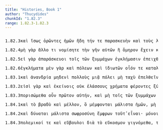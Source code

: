 ```yaml
---
title: "Histories, Book 1"
author: "Thucydides"
chunkId: "1.82.3"
range: 1.82.3-1.82.3
---
```


<pre class="greek prose syntax" data-urn="urn:cts:greekLit:tlg0003.tlg001"><p><span class="subdoc" data-subdoc="1.82.3">1.82.3</span><span class="sentence"><span class=" " data-flags="d--------" data-head="17" data-id="1" data-lemma="καί">καὶ </span><span class=" " data-def="equally, in like manner, evenly, equally, with reference to equality" data-flags="d--------" data-head="9" data-id="2" data-lemma="ἴσως">ἴσως </span><span class="verb nominative" data-def="Inscr. destombeaux des rois, I know, a)ware" data-flags="v-pppamn-" data-head="17" data-id="3" data-lemma="ὁράω">ὁρῶντες </span><span class=" genitive" data-def="I at least, for my part, indeed, for myself, me, we two" data-flags="p1p---mg-" data-head="8" data-id="4" data-lemma="ἐγώ">ἡμῶν </span><span class=" " data-flags="d--------" data-head="3" data-id="5" data-lemma="ἤδη">ἤδη </span><span class=" accusative" data-flags="l-s---fa-" data-head="8" data-id="6" data-lemma="ὁ">τήν </span><span class=" " data-flags="d--------" data-head="9" data-id="7" data-lemma="τε">τε </span><span class=" accusative" data-def="preparation, to be prepared, preparation" data-flags="n-s---fa-" data-head="9" data-id="8" data-lemma="παρασκευή">παρασκευὴν </span><span class=" " data-flags="c--------" data-head="3" data-id="9" data-lemma="καί">καὶ </span><span class=" accusative" data-flags="l-p---ma-" data-head="11" data-id="10" data-lemma="ὁ">τοὺς </span><span class=" accusative" data-def="computation, reckoning, account, accounts" data-flags="n-p---ma-" data-head="9" data-id="11" data-lemma="λόγος">λόγους </span><span class=" dative" data-def="self, him, her, it, the very one, the same" data-flags="p-s---fd-" data-head="13" data-id="12" data-lemma="αὐτός">αὐτῇ </span><span class=" accusative" data-def="like, resembling, similar, more like" data-flags="a-p---na-" data-head="14" data-id="13" data-lemma="ὅμοιος">ὁμοῖα </span><span class="verb accusative" data-def="throw out hints of, intimate, indicate, make signal" data-flags="v-pppama-" data-head="11" data-id="14" data-lemma="ὑποσημαίνω">ὑποσημαίνοντας </span><span class=" " data-def="" data-flags="d--------" data-head="17" data-id="15" data-lemma="μᾶλλον">μᾶλλον </span><span class=" " data-flags="d--------" data-head="17" data-id="16" data-lemma="ἄν">ἂν </span><span class="verb " data-flags="v3ppoa---" data-head="0" data-id="17" data-lemma="εἴκω">εἴκοιεν</span><span class=" " data-flags="u--------" data-head="23" data-id="18" data-lemma=",">, </span><span class=" " data-flags="d--------" data-head="24" data-id="19" data-lemma="καί">καὶ </span><span class=" accusative" data-def="earth, heaven, land" data-flags="n-s---fa-" data-head="23" data-id="20" data-lemma="γῆ">γῆν </span><span class=" " data-def="yet, still, ever, already" data-flags="d--------" data-head="22" data-id="21" data-lemma="ἔτι">ἔτι </span><span class=" accusative" data-def="not carved, uncut, unwounded" data-flags="a-s---fa-" data-head="20" data-id="22" data-lemma="ἄτμητος">ἄτμητον </span><span class="verb nominative" data-flags="v-pppamn-" data-head="24" data-id="23" data-lemma="ἔχω">ἔχοντες </span><span class=" " data-flags="c--------" data-head="17" data-id="24" data-lemma="καί">καὶ </span><span class=" " data-def="round about, all round, on both sides, pári" data-flags="r--------" data-head="31" data-id="25" data-lemma="περί">περὶ </span><span class="verb genitive" data-flags="v-pppang-" data-head="28" data-id="26" data-lemma="πάρειμι">παρόντων </span><span class=" genitive" data-def="good:, well-born, gentle, aristocrats" data-flags="a-p---ng-" data-head="25" data-id="27" data-lemma="ἀγαθός">ἀγαθῶν </span><span class=" " data-flags="c--------" data-head="27" data-id="28" data-lemma="καί">καὶ </span><span class=" " data-def="not yet, not, not at all" data-flags="d--------" data-head="30" data-id="29" data-lemma="οὔπω">οὔπω </span><span class="verb genitive" data-def="destroy, waste, miscarry" data-flags="v-prpeng-" data-head="28" data-id="30" data-lemma="φθείρω">ἐφθαρμένων </span><span class="verb nominative" data-def="take counsel, deliberate, determine, resolve after deliberation" data-flags="v-pppemn-" data-head="24" data-id="31" data-lemma="βουλεύω">βουλευόμενοι</span><span class=" " data-flags="u--------" data-head="0" data-id="32" data-lemma=".">. </span></span></p><p><span class="subdoc" data-subdoc="1.82.4">1.82.4</span><span class="sentence"><span class=" " data-flags="d--------" data-head="20" data-id="1" data-lemma="μή">μὴ </span><span class=" " data-def="for, yes, . . , no, ay doubtless" data-flags="d--------" data-head="5" data-id="2" data-lemma="γάρ">γὰρ </span><span class=" accusative" data-flags="a-s---na-" data-head="4" data-id="3" data-lemma="ἄλλος">ἄλλο </span><span class=" accusative" data-def="any one, any thing, who? what?, si se" data-flags="p-s---na-" data-head="20" data-id="4" data-lemma="τις">τι </span><span class="verb " data-def="use customarily, practise, to have, in common use" data-flags="v2pasa---" data-head="0" data-id="5" data-lemma="νομίζω">νομίσητε </span><span class=" accusative" data-flags="l-s---fa-" data-head="7" data-id="6" data-lemma="ὁ">τὴν </span><span class=" accusative" data-def="earth, heaven, land" data-flags="n-s---fa-" data-head="20" data-id="7" data-lemma="γῆ">γῆν </span><span class=" genitive" data-def="self, him, her, it, the very one, the same" data-flags="p-p---mg-" data-head="7" data-id="8" data-lemma="αὐτός">αὐτῶν </span><span class=" " data-flags="c--------" data-head="3" data-id="9" data-lemma="ἤ">ἢ </span><span class=" accusative" data-def="pledge, surety, hostage, as hostages, a hostage" data-flags="n-s---ma-" data-head="11" data-id="10" data-lemma="ὅμηρος">ὅμηρον </span><span class="verb " data-flags="v--pna---" data-head="19" data-id="11" data-lemma="ἔχω">ἔχειν </span><span class=" " data-flags="d--------" data-head="14" data-id="12" data-lemma="καί">καὶ </span><span class=" " data-flags="d--------" data-head="14" data-id="13" data-lemma="οὐ">οὐχ </span><span class=" nominative" data-def="inferior, weaker, not so good" data-flags="a-s---nnc" data-head="19" data-id="14" data-lemma="ἥσσων">ἧσσον </span><span class=" dative" data-def="as great as, how great, as much as, how much, as far as, how far" data-flags="a-s---nd-" data-head="16" data-id="15" data-lemma="ὅσος">ὅσῳ </span><span class=" accusative" data-def="better:, stouter, stronger, braver, the better sort" data-flags="a-s---nac" data-head="17" data-id="16" data-lemma="ἀμείνων">ἄμεινον </span><span class="verb " data-def="work out, bring to completion, finish, make" data-flags="v3srie---" data-head="14" data-id="17" data-lemma="ἐξεργάζομαι">ἐξείργασται</span><span class=" " data-flags="u--------" data-head="0" data-id="18" data-lemma="·">· </span></span><span class="sentence"><span class=" genitive" data-flags="p-s---fg-" data-head="2" data-id="1" data-lemma="ὅς">ἧς </span><span class="verb " data-def="spare, spare, not destroy" data-flags="v--pne---" data-head="8" data-id="2" data-lemma="φείδομαι">φείδεσθαι </span><span class="verb " data-flags="v3spia---" data-head="0" data-id="3" data-lemma="χρή">χρὴ </span><span class=" " data-def="so, thus, as, how" data-flags="d--------" data-head="6" data-id="4" data-lemma="ὡς">ὡς </span><span class=" " data-flags="r--------" data-head="2" data-id="5" data-lemma="ἐπί">ἐπὶ </span><span class=" accusative" data-def="most, greatest, largest, most in vogue, the greatest number" data-flags="a-s---na-" data-head="5" data-id="6" data-lemma="πλεῖστος">πλεῖστον</span><span class=" " data-flags="u--------" data-head="2" data-id="7" data-lemma=",">, </span><span class=" " data-flags="c--------" data-head="3" data-id="8" data-lemma="καί">καὶ </span><span class=" " data-flags="d--------" data-head="15" data-id="9" data-lemma="μή">μὴ </span><span class=" " data-def="into, to, into" data-flags="r--------" data-head="12" data-id="10" data-lemma="εἰς">ἐς </span><span class=" accusative" data-def="loss of all sense, desperation, desperate" data-flags="n-s---fa-" data-head="10" data-id="11" data-lemma="ἀπόνοια">ἀπόνοιαν </span><span class="verb accusative" data-def="set down, bring, to land" data-flags="v-papama-" data-head="13" data-id="12" data-lemma="καθίστημι">καταστήσαντας </span><span class=" accusative" data-def="self, him, her, it, the very one, the same" data-flags="p-p---ma-" data-head="15" data-id="13" data-lemma="αὐτός">αὐτοὺς </span><span class=" accusative" data-def="not to be laid hold of, hard to catch, incomprehensible, not to be made matter of choice" data-flags="a-p---mac" data-head="15" data-id="14" data-lemma="ἄληπτος">ἀληπτοτέρους </span><span class="verb " data-flags="v--pna---" data-head="8" data-id="15" data-lemma="ἔχω">ἔχειν</span><span class=" " data-flags="u--------" data-head="0" data-id="16" data-lemma=".">. </span></span></p><p><span class="subdoc" data-subdoc="1.82.5">1.82.5</span><span class="sentence"><span class=" " data-flags="c--------" data-head="12" data-id="1" data-lemma="εἰ">εἰ </span><span class=" " data-def="for, yes, . . , no, ay doubtless" data-flags="d--------" data-head="12" data-id="2" data-lemma="γάρ">γὰρ </span><span class=" nominative" data-def="without preparation, unprepared, unprovided with, an" data-flags="a-p---mn-" data-head="9" data-id="3" data-lemma="ἀπαράσκευος">ἀπαράσκευοι </span><span class=" dative" data-flags="l-p---nd-" data-head="7" data-id="4" data-lemma="ὁ">τοῖς </span><span class=" genitive" data-flags="l-p---mg-" data-head="6" data-id="5" data-lemma="ὁ">τῶν </span><span class=" genitive" data-def="fighting along with, leagued, allied with, ally" data-flags="n-p---mg-" data-head="7" data-id="6" data-lemma="σύμμαχος">ξυμμάχων </span><span class=" dative" data-def="accusation, charge, matter of complaint, accusations" data-flags="n-p---nd-" data-head="8" data-id="7" data-lemma="ἔγκλημα">ἐγκλήμασιν </span><span class="verb nominative" data-def="press by weight, presses, on" data-flags="v-pappmn-" data-head="9" data-id="8" data-lemma="ἐπείγω">ἐπειχθέντες </span><span class="verb " data-flags="v1pfia---" data-head="1" data-id="9" data-lemma="τέμνω">τεμοῦμεν </span><span class=" accusative" data-def="self, him, her, it, the very one, the same" data-flags="p-s---fa-" data-head="9" data-id="10" data-lemma="αὐτός">αὐτήν</span><span class=" " data-flags="u--------" data-head="1" data-id="11" data-lemma=",">, </span><span class="verb " data-def="Inscr. destombeaux des rois, I know, a)ware" data-flags="v2ppma---" data-head="0" data-id="12" data-lemma="ὁράω">ὁρᾶτε </span><span class=" " data-flags="c--------" data-head="12" data-id="13" data-lemma="ὅπως">ὅπως </span><span class=" " data-flags="d--------" data-head="20" data-id="14" data-lemma="μή">μὴ </span><span class=" accusative" data-def="causing shame, dishonouring, reproachful, ugly, ill-favoured, deformed" data-flags="a-s---nac" data-head="16" data-id="15" data-lemma="αἰσχρός">αἴσχιον </span><span class=" " data-flags="c--------" data-head="20" data-id="16" data-lemma="καί">καὶ </span><span class=" accusative" data-def="without passage, having no way in, out, through, impassable" data-flags="a-s---nac" data-head="16" data-id="17" data-lemma="ἄπορος">ἀπορώτερον </span><span class=" dative" data-flags="l-s---fd-" data-head="19" data-id="18" data-lemma="ὁ">τῇ </span><span class=" dative" data-def="the Peloponnesus" data-flags="n-s---fd-" data-head="20" data-id="19" data-lemma="Πελοπόννησος">Πελοποννήσῳ </span><span class="verb " data-def="pass through, pass over, experience certain for-, tunes, fare" data-flags="v1pfia---" data-head="13" data-id="20" data-lemma="πράσσω">πράξομεν</span><span class=" " data-flags="u--------" data-head="0" data-id="21" data-lemma=".">. </span></span></p><p><span class="subdoc" data-subdoc="1.82.6">1.82.6</span><span class="sentence"><span class=" accusative" data-def="accusation, charge, matter of complaint, accusations" data-flags="n-p---na-" data-head="10" data-id="1" data-lemma="ἔγκλημα">ἐγκλήματα </span><span class=" " data-def="indeed, of a truth, but, indeed" data-flags="d--------" data-head="12" data-id="2" data-lemma="μέν">μὲν </span><span class=" " data-def="for, yes, . . , no, ay doubtless" data-flags="d--------" data-head="12" data-id="3" data-lemma="γάρ">γὰρ </span><span class=" " data-flags="d--------" data-head="6" data-id="4" data-lemma="καί">καὶ </span><span class=" genitive" data-def="city, the citadel, the citadel" data-flags="n-p---fg-" data-head="6" data-id="5" data-lemma="πόλις">πόλεων </span><span class=" " data-flags="c--------" data-head="1" data-id="6" data-lemma="καί">καὶ </span><span class=" genitive" data-def="private person, individual, one in a private station, private soldier" data-flags="n-p---mg-" data-head="6" data-id="7" data-lemma="ἰδιώτης">ἰδιωτῶν </span><span class=" nominative" data-def="such as, of what sort, what a man, what" data-flags="a-s---nn-" data-head="12" data-id="8" data-lemma="οἷος">οἷόν </span><span class=" " data-flags="d--------" data-head="12" data-id="9" data-lemma="τε">τε </span><span class="verb " data-def="put down, destroy, break, up" data-flags="v--ana---" data-head="12" data-id="10" data-lemma="καταλύω">καταλῦσαι</span><span class=" " data-flags="u--------" data-head="0" data-id="11" data-lemma="·">· </span></span><span class="sentence"><span class=" accusative" data-def="war, battle, fight, single combat" data-flags="n-s---ma-" data-head="20" data-id="1" data-lemma="πόλεμος">πόλεμον </span><span class=" " data-flags="d--------" data-head="22" data-id="2" data-lemma="δέ">δὲ </span><span class=" accusative" data-def="all together, all at once, the whole, as a whole" data-flags="a-p---ma-" data-head="20" data-id="3" data-lemma="σύμπας">ξύμπαντας </span><span class="verb accusative" data-def="" data-flags="v-papmma-" data-head="3" data-id="4" data-lemma="αἴρω">ἀραμένους </span><span class=" " data-def="on account of, for, wherefore" data-flags="r--------" data-head="4" data-id="5" data-lemma="ἕνεκα">ἕνεκα </span><span class=" genitive" data-flags="l-p---mg-" data-head="7" data-id="6" data-lemma="ὁ">τῶν </span><span class=" genitive" data-def="one's own, pertaining to oneself, private, personal, private" data-flags="a-p---mg-" data-head="5" data-id="7" data-lemma="ἴδιος">ἰδίων</span><span class=" " data-flags="u--------" data-head="11" data-id="8" data-lemma=",">, </span><span class=" accusative" data-flags="p-s---ma-" data-head="12" data-id="9" data-lemma="ὅς">ὃν </span><span class=" " data-flags="d--------" data-head="11" data-id="10" data-lemma="οὐ">οὐχ </span><span class="verb " data-def="begin, take the initiative, beginner, take the initiative in, begin" data-flags="v3spia---" data-head="1" data-id="11" data-lemma="ὑπάρχω">ὑπάρχει </span><span class="verb " data-def="" data-flags="v--rna---" data-head="11" data-id="12" data-lemma="οἶδα">εἰδέναι </span><span class=" " data-flags="r--------" data-head="15" data-id="13" data-lemma="κατά">καθ̓ </span><span class=" accusative" data-def="that, Aër, any one who, anything which, whosoever, whichsoever" data-flags="p-s---na-" data-head="13" data-id="14" data-lemma="ὅστις">ὅτι </span><span class="verb " data-def="make room for another, give way, withdraw, gave way, put back, retire" data-flags="v3sfia---" data-head="12" data-id="15" data-lemma="χωρέω">χωρήσει</span><span class=" " data-flags="u--------" data-head="11" data-id="16" data-lemma=",">, </span><span class=" " data-flags="d--------" data-head="18" data-id="17" data-lemma="οὐ">οὐ </span><span class=" nominative" data-def="easy, ready, easy to make, do" data-flags="a-s---nn-" data-head="22" data-id="18" data-lemma="ῥᾴδιος">ῥᾴδιον </span><span class=" " data-def="well-looking, comely, fair, decent, seemly" data-flags="d--------" data-head="20" data-id="19" data-lemma="εὐπρεπής">εὐπρεπῶς </span><span class="verb " data-def="l), Alc, set, put, place, set" data-flags="v--ane---" data-head="22" data-id="20" data-lemma="τίθημι">θέσθαι</span><span class=" " data-flags="u--------" data-head="0" data-id="21" data-lemma=".">. </span></span></p><p><span class="subdoc" data-subdoc="1.83.1">1.83.1</span><span class="sentence"><span class=" " data-flags="d--------" data-head="10" data-id="1" data-lemma="καί">καὶ </span><span class=" nominative" data-def="want of manhood, Aër, unmanliness, cowardice" data-flags="n-s---fn-" data-head="11" data-id="2" data-lemma="ἀνανδρία">ἀνανδρία </span><span class=" dative" data-def="not one, not even one, nobody, nothing, not even one" data-flags="a-s---fd-" data-head="6" data-id="3" data-lemma="μηδείς">μηδενὶ </span><span class=" accusative" data-def="many, many, many" data-flags="a-p---ma-" data-head="9" data-id="4" data-lemma="πολύς">πολλοὺς </span><span class=" dative" data-def="sem, sm, i" data-flags="a-s---fd-" data-head="6" data-id="5" data-lemma="εἷς">μιᾷ </span><span class=" dative" data-def="city, the citadel, the citadel" data-flags="n-s---fd-" data-head="9" data-id="6" data-lemma="πόλις">πόλει </span><span class=" " data-flags="d--------" data-head="9" data-id="7" data-lemma="μή">μὴ </span><span class=" accusative" data-def="swift, fleet, quick, quick, hasty" data-flags="a-s---na-" data-head="9" data-id="8" data-lemma="ταχύς">ταχὺ </span><span class="verb " data-def="come upon, approach, come suddenly upon" data-flags="v--ana---" data-head="10" data-id="9" data-lemma="ἐπέρχομαι">ἐπελθεῖν </span><span class="verb " data-def="expect, think, suppose, imagine, thought" data-flags="v3spma---" data-head="0" data-id="10" data-lemma="δοκέω">δοκείτω </span><span class="verb " data-flags="v--pna---" data-head="10" data-id="11" data-lemma="εἰμί">εἶναι</span><span class=" " data-flags="u--------" data-head="0" data-id="12" data-lemma=".">. </span></span></p><p><span class="subdoc" data-subdoc="1.83.2">1.83.2</span><span class="sentence"><span class="verb " data-flags="v3ppia---" data-head="11" data-id="1" data-lemma="εἰμί">εἰσὶ </span><span class=" " data-def="for, yes, . . , no, ay doubtless" data-flags="d--------" data-head="11" data-id="2" data-lemma="γάρ">γὰρ </span><span class=" " data-flags="d--------" data-head="4" data-id="3" data-lemma="καί">καὶ </span><span class=" dative" data-def="the person there, that person, thing, the more remote" data-flags="p-p---md-" data-head="6" data-id="4" data-lemma="ἐκεῖνος">ἐκείνοις </span><span class=" " data-flags="d--------" data-head="6" data-id="5" data-lemma="οὐ">οὐκ </span><span class=" nominative" data-def="smaller, less, worse, be worse off, too small" data-flags="a-p---mnc" data-head="1" data-id="6" data-lemma="ἐλάσσων">ἐλάσσους </span><span class=" accusative" data-def="need, a thing that one needs, uses" data-flags="n-p---na-" data-head="8" data-id="7" data-lemma="χρῆμα">χρήματα </span><span class="verb nominative" data-def="fero, beran, bhárati" data-flags="v-pppamn-" data-head="9" data-id="8" data-lemma="φέρω">φέροντες </span><span class=" nominative" data-def="fighting along with, leagued, allied with, ally" data-flags="n-p---mn-" data-head="1" data-id="9" data-lemma="σύμμαχος">ξύμμαχοι</span><span class=" " data-flags="u--------" data-head="1" data-id="10" data-lemma=",">, </span><span class=" " data-flags="c--------" data-head="0" data-id="11" data-lemma="καί">καὶ </span><span class="verb " data-flags="v3spia---" data-head="11" data-id="12" data-lemma="εἰμί">ἔστιν </span><span class=" nominative" data-flags="l-s---mn-" data-head="14" data-id="13" data-lemma="ὁ">ὁ </span><span class=" nominative" data-def="war, battle, fight, single combat" data-flags="n-s---mn-" data-head="12" data-id="14" data-lemma="πόλεμος">πόλεμος </span><span class=" " data-flags="d--------" data-head="16" data-id="15" data-lemma="οὐ">οὐχ </span><span class=" genitive" data-def="tool, implement, tackle, tackling, ropes, halyards" data-flags="n-p---ng-" data-head="19" data-id="16" data-lemma="ὅπλον">ὅπλων </span><span class=" accusative" data-flags="l-s---na-" data-head="18" data-id="17" data-lemma="ὁ">τὸ </span><span class=" accusative" data-def="" data-flags="a-s---na-" data-head="12" data-id="18" data-lemma="πλέος">πλέον </span><span class=" " data-def="otheruise, but, not only . . but" data-flags="c--------" data-head="12" data-id="19" data-lemma="ἀλλά">ἀλλὰ </span><span class=" genitive" data-def="cost, expenditure, the cost, I" data-flags="n-s---fg-" data-head="19" data-id="20" data-lemma="δαπάνη">δαπάνης</span><span class=" " data-flags="u--------" data-head="26" data-id="21" data-lemma=",">, </span><span class=" " data-def="through, in a line, right through" data-flags="r--------" data-head="30" data-id="22" data-lemma="διά">δἰ </span><span class=" accusative" data-flags="p-s---fa-" data-head="22" data-id="23" data-lemma="ὅς">ἣν </span><span class=" nominative" data-flags="l-p---nn-" data-head="25" data-id="24" data-lemma="ὁ">τὰ </span><span class=" nominative" data-def="tool, implement, tackle, tackling, ropes, halyards" data-flags="n-p---nn-" data-head="30" data-id="25" data-lemma="ὅπλον">ὅπλα </span><span class="verb " data-def="help, aid, succour, to be of use, service" data-flags="v3spia---" data-head="30" data-id="26" data-lemma="ὠφελέω">ὠφελεῖ</span><span class=" " data-flags="u--------" data-head="26" data-id="27" data-lemma=",">, </span><span class=" " data-def="otherwise, in, other way" data-flags="d--------" data-head="26" data-id="28" data-lemma="ἄλλως">ἄλλως </span><span class=" " data-flags="d--------" data-head="30" data-id="29" data-lemma="τε">τε </span><span class=" " data-flags="c--------" data-head="20" data-id="30" data-lemma="καί">καὶ </span><span class=" dative" data-def="landsman, as a landsman, dweller on the mainland" data-flags="n-p---md-" data-head="35" data-id="31" data-lemma="ἠπειρώτης">ἠπειρώταις </span><span class=" " data-def="on the side of, in the direction of, from, at, to, práti" data-flags="r--------" data-head="35" data-id="32" data-lemma="πρός">πρὸς </span><span class=" accusative" data-def="of, in, on, from the sea, seamen" data-flags="a-p---ma-" data-head="32" data-id="33" data-lemma="θαλάσσιος">θαλασσίους</span><span class=" " data-flags="u--------" data-head="0" data-id="34" data-lemma=".">. </span></span></p><p><span class="subdoc" data-subdoc="1.83.3">1.83.3</span><span class="sentence"><span class="verb " data-def="carry, bring, bring about, furnish, provide, Epigr" data-flags="v1pasm---" data-head="29" data-id="1" data-lemma="πορίζω">πορισώμεθα </span><span class=" " data-def="certainly, in fact, really, really" data-flags="d--------" data-head="29" data-id="2" data-lemma="οὖν">οὖν </span><span class=" accusative" data-flags="a-s---na-" data-head="1" data-id="3" data-lemma="πρῶτος">πρῶτον </span><span class=" accusative" data-def="self, him, her, it, the very one, the same" data-flags="p-s---fa-" data-head="1" data-id="4" data-lemma="αὐτός">αὐτήν</span><span class=" " data-flags="u--------" data-head="1" data-id="5" data-lemma=",">, </span><span class=" " data-flags="d--------" data-head="29" data-id="6" data-lemma="καί">καὶ </span><span class=" " data-flags="d--------" data-head="13" data-id="7" data-lemma="μή">μὴ </span><span class=" dative" data-flags="l-p---md-" data-head="11" data-id="8" data-lemma="ὁ">τοῖς </span><span class=" genitive" data-flags="l-p---mg-" data-head="10" data-id="9" data-lemma="ὁ">τῶν </span><span class=" genitive" data-def="fighting along with, leagued, allied with, ally" data-flags="n-p---mg-" data-head="11" data-id="10" data-lemma="σύμμαχος">ξυμμάχων </span><span class=" dative" data-def="computation, reckoning, account, accounts" data-flags="n-p---md-" data-head="13" data-id="11" data-lemma="λόγος">λόγοις </span><span class=" accusative" data-def="before, in front, fore, in front" data-flags="a-s---na-" data-head="13" data-id="12" data-lemma="πρότερος">πρότερον </span><span class="verb " data-def="lift up and set on, lifted and set, upon" data-flags="v1ppse---" data-head="29" data-id="13" data-lemma="ἐπαίρω">ἐπαιρώμεθα</span><span class=" " data-flags="u--------" data-head="26" data-id="14" data-lemma=",">, </span><span class=" nominative" data-flags="p-p---mn-" data-head="26" data-id="15" data-lemma="ὅς">οἵπερ </span><span class=" " data-flags="d--------" data-head="15" data-id="16" data-lemma="δέ">δὲ </span><span class=" " data-flags="d--------" data-head="21" data-id="17" data-lemma="καί">καὶ </span><span class=" genitive" data-flags="l-p---ng-" data-head="19" data-id="18" data-lemma="ὁ">τῶν </span><span class="verb genitive" data-def="step off from, alight, disembark from, disembark" data-flags="v-pppang-" data-head="25" data-id="19" data-lemma="ἀποβαίνω">ἀποβαινόντων </span><span class=" accusative" data-flags="l-s---na-" data-head="21" data-id="20" data-lemma="ὁ">τὸ </span><span class=" accusative" data-flags="a-s---nac" data-head="26" data-id="21" data-lemma="πλείων">πλέον </span><span class=" " data-flags="r--------" data-head="19" data-id="22" data-lemma="ἐπί">ἐπ̓ </span><span class=" accusative" data-def="either, both of two, each one" data-flags="a-p---na-" data-head="22" data-id="23" data-lemma="ἀμφότερος">ἀμφότερα </span><span class=" genitive" data-flags="l-s---fg-" data-head="25" data-id="24" data-lemma="ὁ">τῆς </span><span class=" accusative" data-def="responsibility, guilt, blame, accusation" data-flags="n-p---fa-" data-head="21" data-id="25" data-lemma="αἰτία">αἰτίας </span><span class="verb " data-flags="v1pfia---" data-head="28" data-id="26" data-lemma="ἔχω">ἕξομεν</span><span class=" " data-flags="u--------" data-head="13" data-id="27" data-lemma=",">, </span><span class=" nominative" data-def="this, u, this man here" data-flags="p-p---mn-" data-head="34" data-id="28" data-lemma="οὗτος">οὗτοι </span><span class=" " data-flags="c--------" data-head="0" data-id="29" data-lemma="καί">καὶ </span><span class=" " data-flags="r--------" data-head="34" data-id="30" data-lemma="κατά">καθ̓ </span><span class=" accusative" data-def="rest, quiet, rest from, silence, stillness" data-flags="n-s---fa-" data-head="30" data-id="31" data-lemma="ἡσυχία">ἡσυχίαν </span><span class=" accusative" data-def="any one, any thing, who? what?, si se" data-flags="p-s---na-" data-head="34" data-id="32" data-lemma="τις">τι </span><span class=" genitive" data-def="self, him, her, it, the very one, the same" data-flags="p-p---ng-" data-head="34" data-id="33" data-lemma="αὐτός">αὐτῶν </span><span class="verb " data-def="look forward, see beforehand, catch sight of, foresee, portend" data-flags="v1pasa---" data-head="29" data-id="34" data-lemma="προεῖδον">προΐδωμεν</span><span class=" " data-flags="u--------" data-head="0" data-id="35" data-lemma=".">. </span></span></p><p><span class="subdoc" data-subdoc="1.84.1">1.84.1</span><span class="sentence"><span class=" " data-flags="d--------" data-head="13" data-id="1" data-lemma="καί">καὶ </span><span class=" accusative" data-flags="l-s---na-" data-head="3" data-id="2" data-lemma="ὁ">τὸ </span><span class=" accusative" data-def="slow, slowest, delay" data-flags="a-s---na-" data-head="4" data-id="3" data-lemma="βραδύς">βραδὺ </span><span class=" " data-flags="c--------" data-head="13" data-id="4" data-lemma="καί">καὶ </span><span class="verb accusative" data-flags="v-sppana-" data-head="4" data-id="5" data-lemma="μέλλω">μέλλον</span><span class=" " data-flags="u--------" data-head="8" data-id="6" data-lemma=",">, </span><span class=" accusative" data-flags="p-s---na-" data-head="8" data-id="7" data-lemma="ὅς">ὃ </span><span class="verb " data-def="blame, censure, impute as blameworthy, cast in one's teeth, complaint they make" data-flags="v3ppie---" data-head="5" data-id="8" data-lemma="μέμφομαι">μέμφονται </span><span class=" " data-flags="d--------" data-head="8" data-id="9" data-lemma="μάλιστα">μάλιστα </span><span class=" genitive" data-def="I at least, for my part, indeed, for myself, me, we two" data-flags="p1p---mg-" data-head="8" data-id="10" data-lemma="ἐγώ">ἡμῶν</span><span class=" " data-flags="u--------" data-head="8" data-id="11" data-lemma=",">, </span><span class=" " data-flags="d--------" data-head="13" data-id="12" data-lemma="μή">μὴ </span><span class="verb " data-def="make ugly, disfigure, give, a bad form" data-flags="v2ppme---" data-head="0" data-id="13" data-lemma="αἰσχύνω">αἰσχύνεσθε</span><span class=" " data-flags="u--------" data-head="0" data-id="14" data-lemma=".">. </span></span><span class="sentence"><span class="verb nominative" data-def="set going, urge on, hasten, procure quickly, get ready, seek eagerly, strive after" data-flags="v-pppamn-" data-head="6" data-id="1" data-lemma="σπεύδω">σπεύδοντές </span><span class=" " data-flags="d--------" data-head="12" data-id="2" data-lemma="τε">τε </span><span class=" " data-def="for, yes, . . , no, ay doubtless" data-flags="d--------" data-head="12" data-id="3" data-lemma="γάρ">γὰρ </span><span class=" accusative" data-def="leisurely, tardy, leisurely" data-flags="a-s---nac" data-head="6" data-id="4" data-lemma="σχολαῖος">σχολαίτερον </span><span class=" " data-flags="d--------" data-head="6" data-id="5" data-lemma="ἄν">ἂν </span><span class="verb " data-def="make to end, bring to an end, check, stop" data-flags="v2paom---" data-head="12" data-id="6" data-lemma="παύω">παύσαισθε </span><span class=" " data-def="through, in a line, right through" data-flags="r--------" data-head="6" data-id="7" data-lemma="διά">διὰ </span><span class=" accusative" data-flags="l-s---na-" data-head="10" data-id="8" data-lemma="ὁ">τὸ </span><span class=" nominative" data-def="without preparation, unprepared, unprovided with, an" data-flags="a-p---mn-" data-head="10" data-id="9" data-lemma="ἀπαράσκευος">ἀπαράσκευοι </span><span class="verb " data-def="take, in hand, undertake, attempt, to make an attempt" data-flags="v--pna---" data-head="7" data-id="10" data-lemma="ἐγχειρέω">ἐγχειρεῖν</span><span class=" " data-flags="u--------" data-head="6" data-id="11" data-lemma=",">, </span><span class=" " data-flags="c--------" data-head="0" data-id="12" data-lemma="καί">καὶ </span><span class=" " data-flags="d--------" data-head="15" data-id="13" data-lemma="ἅμα">ἅμα </span><span class=" accusative" data-def="free, of freedom, freedom" data-flags="a-s---fa-" data-head="15" data-id="14" data-lemma="ἐλεύθερος">ἐλευθέραν </span><span class=" " data-flags="c--------" data-head="17" data-id="15" data-lemma="καί">καὶ </span><span class=" accusative" data-def="of good repute, honoured, crack, remarkably, 'famously" data-flags="a-s---fas" data-head="15" data-id="16" data-lemma="εὔδοξος">εὐδοξοτάτην </span><span class=" accusative" data-def="city, the citadel, the citadel" data-flags="n-s---fa-" data-head="20" data-id="17" data-lemma="πόλις">πόλιν </span><span class=" " data-def="through, in a line, right through" data-flags="r--------" data-head="20" data-id="18" data-lemma="διά">διὰ </span><span class=" genitive" data-flags="a-s---ng-" data-head="18" data-id="19" data-lemma="πᾶς">παντὸς </span><span class="verb " data-def="deal out, dispense, distribute, leave" data-flags="v1ppie---" data-head="12" data-id="20" data-lemma="νέμω">νεμόμεθα</span><span class=" " data-flags="u--------" data-head="0" data-id="21" data-lemma=".">. </span></span></p><p><span class="subdoc" data-subdoc="1.84.2">1.84.2</span><span class="sentence"><span class=" " data-flags="d--------" data-head="2" data-id="1" data-lemma="καί">καὶ </span><span class="verb " data-def="to be able, strong enough, canst, powerful, mighty" data-flags="v3spie---" data-head="0" data-id="2" data-lemma="δύναμαι">δύναται </span><span class=" " data-flags="d--------" data-head="2" data-id="3" data-lemma="μάλιστα">μάλιστα </span><span class=" nominative" data-def="soundness of mind, prudence, discretion, sanity, moderation in sensual desires, selfcontrol, temperance" data-flags="n-s---fn-" data-head="7" data-id="4" data-lemma="σωφροσύνη">σωφροσύνη </span><span class=" nominative" data-def="in one's mind, senses, sensible, to thy senses" data-flags="a-s---fn-" data-head="4" data-id="5" data-lemma="ἔμφρων">ἔμφρων </span><span class=" nominative" data-def="this, u, this man here" data-flags="p-s---nn-" data-head="2" data-id="6" data-lemma="οὗτος">τοῦτ̓ </span><span class="verb " data-flags="v--pna---" data-head="2" data-id="7" data-lemma="εἰμί">εἶναι</span><span class=" " data-flags="u--------" data-head="0" data-id="8" data-lemma="·">· </span></span><span class="sentence"><span class=" nominative" data-def="alone, solitary, bereft of, without" data-flags="a-p---mn-" data-head="9" data-id="1" data-lemma="μόνος">μόνοι </span><span class=" " data-def="for, yes, . . , no, ay doubtless" data-flags="d--------" data-head="9" data-id="2" data-lemma="γάρ">γὰρ </span><span class=" " data-def="through, in a line, right through" data-flags="r--------" data-head="9" data-id="3" data-lemma="διά">δἰ </span><span class=" accusative" data-def="self, him, her, it, the very one, the same" data-flags="p-s---na-" data-head="3" data-id="4" data-lemma="αὐτός">αὐτὸ </span><span class=" dative" data-def="welfare, success, well doing, good deeds, services" data-flags="n-p---fd-" data-head="8" data-id="5" data-lemma="εὐπραγία">εὐπραγίαις </span><span class=" " data-flags="d--------" data-head="9" data-id="6" data-lemma="τε">τε </span><span class=" " data-flags="d--------" data-head="8" data-id="7" data-lemma="οὐ">οὐκ </span><span class="verb " data-def="break out into insolence, wax wanton, come, of insolence" data-flags="v1ppia---" data-head="9" data-id="8" data-lemma="ἐξυβρίζω">ἐξυβρίζομεν </span><span class=" " data-flags="c--------" data-head="0" data-id="9" data-lemma="καί">καὶ </span><span class=" dative" data-def="bringing together, collecting, conjunction, comparison" data-flags="n-p---fd-" data-head="13" data-id="10" data-lemma="συμφορά">ξυμφοραῖς </span><span class=" accusative" data-def="inferior, weaker, not so good" data-flags="a-s---nac" data-head="13" data-id="11" data-lemma="ἥσσων">ἧσσον </span><span class=" genitive" data-def="D Mort, one, the other of two" data-flags="a-p---mg-" data-head="11" data-id="12" data-lemma="ἕτερος">ἑτέρων </span><span class="verb " data-flags="v1ppia---" data-head="9" data-id="13" data-lemma="εἴκω">εἴκομεν</span><span class=" " data-flags="u--------" data-head="0" data-id="14" data-lemma="·">· </span></span><span class="sentence"><span class=" genitive" data-flags="l-p---mg-" data-head="5" data-id="1" data-lemma="ὁ">τῶν </span><span class=" " data-flags="d--------" data-head="18" data-id="2" data-lemma="τε">τε </span><span class=" " data-def="with, Beiträge zur Lehre von den griechischen Präpositionen, in company with, together with" data-flags="r--------" data-head="5" data-id="3" data-lemma="σύν">ξὺν </span><span class=" dative" data-flags="n-s---md-" data-head="3" data-id="4" data-lemma="ἔπαινος">ἐπαίνῳ </span><span class="verb genitive" data-def="stir up, urge on, excite" data-flags="v-pppamg-" data-head="16" data-id="5" data-lemma="ἐξοτρύνω">ἐξοτρυνόντων </span><span class=" accusative" data-def="I at least, for my part, indeed, for myself, me, we two" data-flags="p1p---ma-" data-head="5" data-id="6" data-lemma="ἐγώ">ἡμᾶς </span><span class=" " data-flags="r--------" data-head="15" data-id="7" data-lemma="ἐπί">ἐπὶ </span><span class=" accusative" data-flags="l-p---na-" data-head="9" data-id="8" data-lemma="ὁ">τὰ </span><span class=" accusative" data-flags="a-p---na-" data-head="7" data-id="9" data-lemma="δεινός">δεινὰ </span><span class=" " data-def="beside, from the side of, from beside, from, beside" data-flags="r--------" data-head="15" data-id="10" data-lemma="παρά">παρὰ </span><span class=" accusative" data-flags="l-s---na-" data-head="12" data-id="11" data-lemma="ὁ">τὸ </span><span class="verb " data-def="furnish with rafters" data-flags="v--pna---" data-head="10" data-id="12" data-lemma="δοκόω">δοκοῦν </span><span class=" dative" data-def="I at least, for my part, indeed, for myself, me, we two" data-flags="p1p---md-" data-head="12" data-id="13" data-lemma="ἐγώ">ἡμῖν </span><span class=" " data-flags="d--------" data-head="15" data-id="14" data-lemma="οὐ">οὐκ </span><span class="verb " data-def="lift up and set on, lifted and set, upon" data-flags="v1ppie---" data-head="18" data-id="15" data-lemma="ἐπαίρω">ἐπαιρόμεθα </span><span class=" dative" data-def="enjoyment, pleasure, malicious pleasure, to pleasure" data-flags="n-s---fd-" data-head="15" data-id="16" data-lemma="ἡδονή">ἡδονῇ</span><span class=" " data-flags="u--------" data-head="15" data-id="17" data-lemma=",">, </span><span class=" " data-flags="c--------" data-head="0" data-id="18" data-lemma="καί">καὶ </span><span class=" " data-def="if haply, if, soever" data-flags="c--------" data-head="30" data-id="19" data-lemma="ἐάν">ἤν </span><span class=" nominative" data-def="any one, any thing, who? what?, si se" data-flags="p-s---mn-" data-head="24" data-id="20" data-lemma="τις">τις </span><span class=" " data-flags="d--------" data-head="24" data-id="21" data-lemma="ἄρα">ἄρα </span><span class=" " data-def="with, Beiträge zur Lehre von den griechischen Präpositionen, in company with, together with" data-flags="r--------" data-head="24" data-id="22" data-lemma="σύν">ξὺν </span><span class=" dative" data-def="accusation, charges, accusation" data-flags="n-s---fd-" data-head="22" data-id="23" data-lemma="κατηγορία">κατηγορίᾳ </span><span class="verb " data-def="urge, spur on, stimulate, provoke, irritate, to be provoked" data-flags="v3spsa---" data-head="19" data-id="24" data-lemma="παροξύνω">παροξύνῃ</span><span class=" " data-flags="u--------" data-head="19" data-id="25" data-lemma=",">, </span><span class=" accusative" data-def="not one, no one, none, no set" data-flags="p-s---na-" data-head="30" data-id="26" data-lemma="οὐδείς">οὐδὲν </span><span class=" " data-flags="d--------" data-head="26" data-id="27" data-lemma="δή">δὴ </span><span class=" " data-def="" data-flags="d--------" data-head="29" data-id="28" data-lemma="μᾶλλον">μᾶλλον </span><span class="verb nominative" data-def="to be loaded, to be vexed, grieved, at" data-flags="v-pappmn-" data-head="30" data-id="29" data-lemma="ἄχθομαι">ἀχθεσθέντες </span><span class="verb " data-def="persuade, convince, persuade, move, persuade" data-flags="v1paip---" data-head="18" data-id="30" data-lemma="ἀναπείθω">ἀνεπείσθημεν</span><span class=" " data-flags="u--------" data-head="0" data-id="31" data-lemma=".">. </span></span></p><p><span class="subdoc" data-subdoc="1.84.3">1.84.3</span><span class="sentence"><span class=" nominative" data-def="of, for war, most fit for service" data-flags="a-p---mn-" data-head="3" data-id="1" data-lemma="πολεμικός">πολεμικοί </span><span class=" " data-flags="d--------" data-head="3" data-id="2" data-lemma="τε">τε </span><span class=" " data-flags="c--------" data-head="8" data-id="3" data-lemma="καί">καὶ </span><span class=" nominative" data-def="well-advised, prudent" data-flags="a-p---mn-" data-head="3" data-id="4" data-lemma="εὔβουλος">εὔβουλοι </span><span class=" " data-def="through, in a line, right through" data-flags="r--------" data-head="8" data-id="5" data-lemma="διά">διὰ </span><span class=" accusative" data-flags="l-s---na-" data-head="7" data-id="6" data-lemma="ὁ">τὸ </span><span class=" accusative" data-def="behaving well, orderly, decorous, well-adorned, in good order" data-flags="a-s---na-" data-head="5" data-id="7" data-lemma="εὔκοσμος">εὔκοσμον </span><span class="verb " data-def="come into a new state of being, come into being, to be born" data-flags="v1ppie---" data-head="9" data-id="8" data-lemma="γίγνομαι">γιγνόμεθα</span><span class=" " data-flags="u--------" data-head="0" data-id="9" data-lemma=",">, </span><span class=" nominative" data-flags="l-s---nn-" data-head="76" data-id="10" data-lemma="ὁ">τὸ </span><span class=" " data-def="indeed, of a truth, but, indeed" data-flags="d--------" data-head="23" data-id="11" data-lemma="μέν">μὲν </span><span class=" " data-flags="c--------" data-head="76" data-id="12" data-lemma="ὅτι">ὅτι </span><span class=" nominative" data-def="reverence, awe, respect, shame, self-respect, sense of honour" data-flags="n-s---fn-" data-head="16" data-id="13" data-lemma="αἰδώς">αἰδὼς </span><span class=" genitive" data-def="soundness of mind, prudence, discretion, sanity, moderation in sensual desires, selfcontrol, temperance" data-flags="n-s---fg-" data-head="15" data-id="14" data-lemma="σωφροσύνη">σωφροσύνης </span><span class=" accusative" data-def="most, greatest, largest, most in vogue, the greatest number" data-flags="a-s---na-" data-head="16" data-id="15" data-lemma="πλεῖστος">πλεῖστον </span><span class="verb " data-def="partake of, share in, to be in, to be members" data-flags="v3spia---" data-head="19" data-id="16" data-lemma="μετέχω">μετέχει</span><span class=" " data-flags="u--------" data-head="16" data-id="17" data-lemma=",">, </span><span class=" genitive" data-def="shame, dishonour, dishonouring, dishonour done" data-flags="n-s---fg-" data-head="75" data-id="18" data-lemma="αἰσχύνη">αἰσχύνης </span><span class=" " data-flags="c--------" data-head="12" data-id="19" data-lemma="δέ">δὲ </span><span class=" nominative" data-def="good courage, high spirit, goodness of soul" data-flags="n-s---fn-" data-head="74" data-id="20" data-lemma="εὐψυχία">εὐψυχία</span><span class=" " data-flags="u--------" data-head="76" data-id="21" data-lemma=",">, </span><span class=" nominative" data-def="well-advised, prudent" data-flags="a-p---mn-" data-head="77" data-id="22" data-lemma="εὔβουλος">εὔβουλοι </span><span class=" " data-flags="c--------" data-head="9" data-id="23" data-lemma="δέ">δὲ </span><span class=" accusative" data-def="ignorant, stupid, unmanageable, without knowledge of" data-flags="a-s---nac" data-head="29" data-id="24" data-lemma="ἀμαθής">ἀμαθέστερον </span><span class=" genitive" data-flags="l-p---mg-" data-head="26" data-id="25" data-lemma="ὁ">τῶν </span><span class=" genitive" data-flags="n-p---mg-" data-head="28" data-id="26" data-lemma="νόμος">νόμων </span><span class=" genitive" data-flags="l-s---fg-" data-head="28" data-id="27" data-lemma="ὁ">τῆς </span><span class=" genitive" data-def="contempt, disdain" data-flags="n-s---fg-" data-head="24" data-id="28" data-lemma="ὑπεροψία">ὑπεροψίας </span><span class="verb nominative" data-def="bring up, rear a child, train and teach, educate" data-flags="v-pppemn-" data-head="30" data-id="29" data-lemma="παιδεύω">παιδευόμενοι </span><span class=" " data-flags="c--------" data-head="39" data-id="30" data-lemma="καί">καὶ </span><span class=" " data-def="with, Beiträge zur Lehre von den griechischen Präpositionen, in company with, together with" data-flags="r--------" data-head="78" data-id="31" data-lemma="σύν">ξὺν </span><span class=" dative" data-def="difficulty, ruggedness, difficulty, harshness, severity" data-flags="n-s---fd-" data-head="31" data-id="32" data-lemma="χαλεπότης">χαλεπότητι </span><span class=" accusative" data-def="of sound mind, discreet, prudent, reasonable" data-flags="a-s---nac" data-head="78" data-id="33" data-lemma="σώφρων">σωφρονέστερον </span><span class=" " data-flags="d--------" data-head="33" data-id="34" data-lemma="ἤ">ἢ </span><span class=" " data-def="as being, inasmuch as, since it was, the actual" data-flags="c--------" data-head="82" data-id="35" data-lemma="ὥστε">ὥστε </span><span class=" genitive" data-def="self, him, her, it, the very one, the same" data-flags="p-p---mg-" data-head="37" data-id="36" data-lemma="αὐτός">αὐτῶν </span><span class="verb " data-def="to be unwilling to hear, disobey" data-flags="v--pna---" data-head="35" data-id="37" data-lemma="ἀνηκουστέω">ἀνηκουστεῖν</span><span class=" " data-flags="u--------" data-head="30" data-id="38" data-lemma=",">, </span><span class=" " data-flags="c--------" data-head="77" data-id="39" data-lemma="καί">καὶ </span><span class=" " data-flags="d--------" data-head="55" data-id="40" data-lemma="μή">μὴ </span><span class=" accusative" data-flags="l-p---na-" data-head="42" data-id="41" data-lemma="ὁ">τὰ </span><span class=" accusative" data-def="useless, unprofitable, unfit, unfit for war" data-flags="a-p---na-" data-head="45" data-id="42" data-lemma="ἀχρεῖος">ἀχρεῖα </span><span class=" nominative" data-def="intelligent, sagacious, wise, of wisdom, intelligent in" data-flags="a-p---mn-" data-head="45" data-id="43" data-lemma="συνετός">ξυνετοὶ </span><span class=" " data-def="very much, too much:, far" data-flags="d--------" data-head="43" data-id="44" data-lemma="ἄγαν">ἄγαν </span><span class="verb nominative" data-flags="v-pppamn-" data-head="52" data-id="45" data-lemma="εἰμί">ὄντες </span><span class=" accusative" data-flags="l-p---fa-" data-head="49" data-id="46" data-lemma="ὁ">τὰς </span><span class=" genitive" data-flags="l-p---mg-" data-head="48" data-id="47" data-lemma="ὁ">τῶν </span><span class=" genitive" data-def="of, belonging to war, Expl.Arch. de Délos" data-flags="a-p---mg-" data-head="49" data-id="48" data-lemma="πολέμιος">πολεμίων </span><span class=" accusative" data-def="preparation, to be prepared, preparation" data-flags="n-p---fa-" data-head="52" data-id="49" data-lemma="παρασκευή">παρασκευὰς </span><span class=" dative" data-def="computation, reckoning, account, accounts" data-flags="n-s---md-" data-head="52" data-id="50" data-lemma="λόγος">λόγῳ </span><span class=" " data-flags="d--------" data-head="52" data-id="51" data-lemma="καλός">καλῶς </span><span class="verb nominative" data-def="blame, censure, impute as blameworthy, cast in one's teeth, complaint they make" data-flags="v-pppemn-" data-head="55" data-id="52" data-lemma="μέμφομαι">μεμφόμενοι </span><span class=" " data-def="unlike, dissimilar, unlike, dissimilar elements" data-flags="d--------" data-head="55" data-id="53" data-lemma="ἀνόμοιος">ἀνομοίως </span><span class=" dative" data-def="weorc, var[schwa]za, work" data-flags="n-s---nd-" data-head="55" data-id="54" data-lemma="ἔργον">ἔργῳ </span><span class="verb " data-def="ibo, go out against, get out, escape" data-flags="v--pna---" data-head="79" data-id="55" data-lemma="ἐπέξειμι">ἐπεξιέναι</span><span class=" " data-flags="u--------" data-head="79" data-id="56" data-lemma=",">, </span><span class="verb " data-def="use customarily, practise, to have, in common use" data-flags="v--pna---" data-head="80" data-id="57" data-lemma="νομίζω">νομίζειν </span><span class=" " data-flags="c--------" data-head="39" data-id="58" data-lemma="δέ">δὲ </span><span class=" accusative" data-flags="l-p---fa-" data-head="61" data-id="59" data-lemma="ὁ">τάς </span><span class=" " data-flags="d--------" data-head="66" data-id="60" data-lemma="τε">τε </span><span class=" accusative" data-flags="n-p---fa-" data-head="65" data-id="61" data-lemma="διάνοια">διανοίας </span><span class=" genitive" data-flags="l-p---mg-" data-head="61" data-id="62" data-lemma="ὁ">τῶν </span><span class=" " data-def="near, hard by, one's neighbours, one's fellow creatures" data-flags="d--------" data-head="62" data-id="63" data-lemma="πέλας">πέλας </span><span class=" accusative" data-def="coming alongside of, coming near, nearly resembling, nearly equal, about as many" data-flags="a-p---ma-" data-head="65" data-id="64" data-lemma="παραπλήσιος">παραπλησίους </span><span class="verb " data-flags="v--pna---" data-head="66" data-id="65" data-lemma="εἰμί">εἶναι </span><span class=" " data-flags="c--------" data-head="57" data-id="66" data-lemma="καί">καὶ </span><span class=" accusative" data-flags="l-p---fa-" data-head="69" data-id="67" data-lemma="ὁ">τὰς </span><span class="verb accusative" data-def="fall upon, embrace, come in, come upon the scene" data-flags="v-pppafa-" data-head="69" data-id="68" data-lemma="προσπίτνω">προσπιπτούσας </span><span class=" accusative" data-def="act, act, action" data-flags="n-p---fa-" data-head="81" data-id="69" data-lemma="τύχη">τύχας </span><span class=" " data-flags="d--------" data-head="81" data-id="70" data-lemma="οὐ">οὐ </span><span class=" dative" data-def="computation, reckoning, account, accounts" data-flags="n-s---md-" data-head="72" data-id="71" data-lemma="λόγος">λόγῳ </span><span class=" accusative" data-def="divided, separated, having divisions, divisible" data-flags="a-p---fa-" data-head="81" data-id="72" data-lemma="διαιρετός">διαιρετάς</span><span class=" " data-flags="u--------" data-head="0" data-id="73" data-lemma=".">. </span></span></p></pre>
